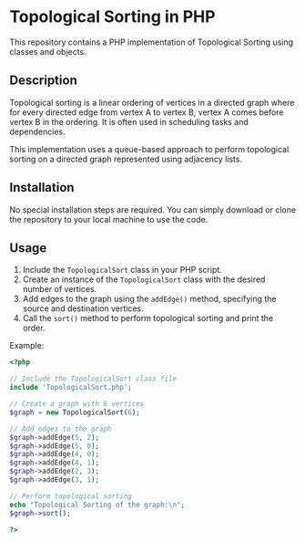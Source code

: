 # Topological Sorting in PHP

This repository contains a PHP implementation of Topological Sorting using classes and objects.

## Description

Topological sorting is a linear ordering of vertices in a directed graph where for every directed edge from vertex A to vertex B, vertex A comes before vertex B in the ordering. It is often used in scheduling tasks and dependencies.

This implementation uses a queue-based approach to perform topological sorting on a directed graph represented using adjacency lists.

## Installation

No special installation steps are required. You can simply download or clone the repository to your local machine to use the code.

## Usage

1. Include the `TopologicalSort` class in your PHP script.
2. Create an instance of the `TopologicalSort` class with the desired number of vertices.
3. Add edges to the graph using the `addEdge()` method, specifying the source and destination vertices.
4. Call the `sort()` method to perform topological sorting and print the order.

Example:

```php
<?php

// Include the TopologicalSort class file
include 'TopologicalSort.php';

// Create a graph with 6 vertices
$graph = new TopologicalSort(6);

// Add edges to the graph
$graph->addEdge(5, 2);
$graph->addEdge(5, 0);
$graph->addEdge(4, 0);
$graph->addEdge(4, 1);
$graph->addEdge(2, 3);
$graph->addEdge(3, 1);

// Perform topological sorting
echo "Topological Sorting of the graph:\n";
$graph->sort();

?>
